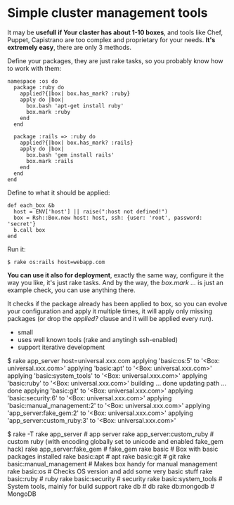 # Simple cluster management tools

It may be **usefull if Your claster has about 1-10 boxes**, and tools like Chef, Puppet, Capistrano are too complex and proprietary for your needs.
**It's extremely easy**, there are only 3 methods.

Define your packages, they are just rake tasks, so you probably know how to work with them:

    namespace :os do
      package :ruby do
        applied?{|box| box.has_mark? :ruby}
        apply do |box| 
          box.bash 'apt-get install ruby'
          box.mark :ruby
        end
      end

      package :rails => :ruby do
        applied?{|box| box.has_mark? :rails}
        apply do |box| 
          box.bash 'gem install rails'
          box.mark :rails
        end
      end
    end
    
Define to what it should be applied:

    def each_box &b
      host = ENV['host'] || raise(":host not defined!")
      box = Rsh::Box.new host: host, ssh: {user: 'root', password: 'secret'}
      b.call box
    end
    
Run it:

    $ rake os:rails host=webapp.com
    
**You can use it also for deployment**, exactly the same way, configure it the way you like, it's just rake 
tasks. And by the way, the *box.mark ...* is just an example check, you can use anything there.

It checks if the package already has been applied to box, so you can evolve your configuration and apply 
it multiple times, it will apply only missing packages (or drop the *applied?* clause and it will be applied every run).

- small
- uses well known tools (rake and anytingh ssh-enabled)
- support iterative development


$ rake app_server host=universal.xxx.com
applying 'basic:os:5' to '<Box: universal.xxx.com>'
applying 'basic:apt' to '<Box: universal.xxx.com>'
applying 'basic:system_tools' to '<Box: universal.xxx.com>'
applying 'basic:ruby' to '<Box: universal.xxx.com>'
  building ... done
  updating path ... done
applying 'basic:git' to '<Box: universal.xxx.com>'
applying 'basic:security:6' to '<Box: universal.xxx.com>'
applying 'basic:manual_management:2' to '<Box: universal.xxx.com>'
applying 'app_server:fake_gem:2' to '<Box: universal.xxx.com>'
applying 'app_server:custom_ruby:3' to '<Box: universal.xxx.com>'

$ rake -T
rake app_server               # app server
rake app_server:custom_ruby   # custom ruby (with encoding globally set to unicode and enabled fake_gem hack)
rake app_server:fake_gem      # fake_gem
rake basic                    # Box with basic packages installed
rake basic:apt                # apt
rake basic:git                # git
rake basic:manual_management  # Makes box handy for manual management
rake basic:os                 # Checks OS version and add some very basic stuff
rake basic:ruby               # ruby
rake basic:security           # security
rake basic:system_tools       # System tools, mainly for build support
rake db                       # db
rake db:mongodb               # MongoDB
